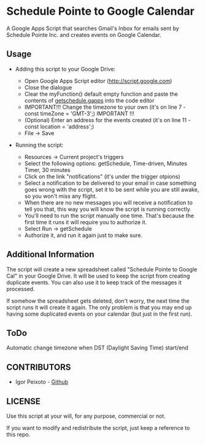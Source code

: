 Schedule Pointe to Google Calendar
==================================

A Google Apps Script that searches Gmail's Inbox for emails sent by Schedule Pointe Inc. and creates events on Google Calendar.

## Usage

  * Adding this script to your Google Drive:
    * Open Google Apps Script editor (http://script.google.com)
    * Close the dialogue
    * Clear the myFunction() default empty function and paste the contents of [getschedule.gapps](https://raw.githubusercontent.com/igorpeixoto/Schedule-Pointe-to-Google-Calendar/master/getschedule.gapps) into the code editor
    * IMPORTANT!!!  Change the timezone to your own (it's on line 7 - const timeZone = 'GMT-3';)  IMPORTANT !!!
    * (Optional) Enter an address for the events created (it's on line 11 - const location = 'address';)
    * File -> Save
    
  * Running the script:
    - Resources -> Current project's triggers
    - Select the following options: getSchedule, Time-driven, Minutes Timer, 30 minutes
    - Click on the link "notifications" (it's under the trigger otpions)
    - Select a notification to be delivered to your email in case something goes wrong with the script,
      set it to be sent while you are still awake, so you won't miss any flight.
    - When there are no new messages you will receive a notification to tell you that, this way you will know
      the script is running correctly.
    - You'll need to run the script manually one time. That's because the first time it runs it will require you to               authorize it.
    - Select Run -> getSchedule
    - Authorize it, and run it again just to make sure.

## Additional Information
  
The script will create a new spreadsheet called "Schedule Pointe to Google Cal" in your Google Drive. It will be used to keep the script from creating duplicate events. You can also use it to keep track of the messages it processed.
  
If somehow the spreadsheet gets deleted, don't worry, the next time the script runs it will create it again.
The only problem is that you may end up having some duplicated events on your calendar (but just in the first run).

## ToDo

Automatic change timezone when DST (Daylight Saving Time) start/end

## CONTRIBUTORS

* Igor Peixoto - [Github](//github.com/igorpeixoto)

## LICENSE

Use this script at your will, for any purpose, commercial or not. 

If you want to modify and redistribute the script, just keep a reference to this repo.
